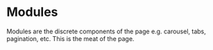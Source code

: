 ﻿# Modules

Modules are the discrete components of the page e.g. carousel, tabs, pagination, etc. This is the meat of the page.
